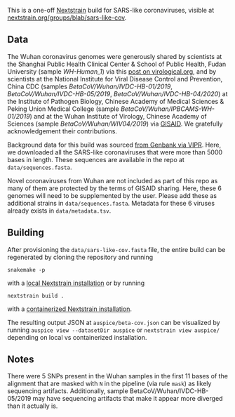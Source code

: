 This is a one-off [Nextstrain](https://nextstrain.org) build for SARS-like
coronaviruses, visible at
[nextstrain.org/groups/blab/sars-like-cov](https://nextstrain.org/groups/blab/sars-like-cov).

## Data

The Wuhan coronavirus genomes were generously shared by scientists at the Shanghai Public Health Clinical Center & School of Public Health, Fudan University (sample *WH-Human_1*) via this [post on virological.org](http://virological.org/t/initial-genome-release-of-novel-coronavirus/319), and by scientists at the National Institute for Viral Disease Control and Prevention, China CDC (samples *BetaCoV/Wuhan/IVDC-HB-01/2019*, *BetaCoV/Wuhan/IVDC-HB-05/2019*, *BetaCoV/Wuhan/IVDC-HB-04/2020*) at the Institute of Pathogen Biology, Chinese Academy of Medical Sciences & Peking Union Medical College (sample *BetaCoV/Wuhan/IPBCAMS-WH-01/2019*) and at the Wuhan Institute of Virology, Chinese Academy of Sciences (sample *BetaCoV/Wuhan/WIV04/2019*) via [GISAID](https://gisaid.org). We gratefully acknowledgement their contributions.

Background data for this build was sourced [from Genbank via VIPR](https://www.viprbrc.org/brc/vipr_genome_search.spg?method=ShowCleanSearch&decorator=corona). Here, we downloaded all the SARS-like coronaviruses that were more than 5000 bases in length. These sequences are available in the repo at `data/sequences.fasta`.

Novel coronaviruses from Wuhan are not included as part of this repo as many of them are protected by the terms of GISAID sharing. Here, these 6 genomes will need to be supplemented by the user. Please add these as additional strains in `data/sequences.fasta`. Metadata for these 6 viruses already exists in `data/metadata.tsv`.

## Building

After provisioning the `data/sars-like-cov.fasta` file, the entire build can be regenerated by cloning the repository and running
```
snakemake -p
```
with a [local Nextstrain installation](https://nextstrain.org/docs/getting-started/local-installation) or by running
```
nextstrain build .
```
with a [containerized Nextstrain installation](https://nextstrain.org/docs/getting-started/container-installation).

The resulting output JSON at `auspice/beta-cov.json` can be visualized by running `auspice view --datasetDir auspice` or `nextstrain view auspice/` depending on local vs containerized installation.

## Notes

There were 5 SNPs present in the Wuhan samples in the first 11 bases of the alignment that are masked with `N` in the pipeline (via rule `mask`) as likely sequencing artifacts. Additionally, sample BetaCoV/Wuhan/IVDC-HB-05/2019 may have sequencing artifacts that make it appear more diverged than it actually is.
